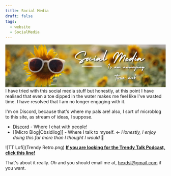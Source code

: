 ```yaml
---
title: Social Media
draft: false
tags:
  - website
  - SocialMedia
---
```

![Social Media Banner](SocialMedia.png)
I have tried with this social media stuff but honestly, at this point I have realised that even a toe dipped in the water makes me feel like I've wasted time. I have resolved that I am no longer engaging with it. 

 I'm on Discord, because that's where my pals are! also, I sort of microblog to this site, as stream of ideas, I suppose. 
- [Discord](https://discord.hexdsl.com) - Where I chat with people!
- [[Micro Blog|Obsidilog]] - Where I talk to myself. *<- Honestly, I enjoy doing this far more than I thought I would* 🥰

![TT Lofi](Trendy Retro.png)
**[If you are looking for the Trendy Talk Podcast, click this line!](https://trendy.hexdsl.com)**

That's about it really. *Oh* and you should email me at, hexdsl@gmail.com if you want.